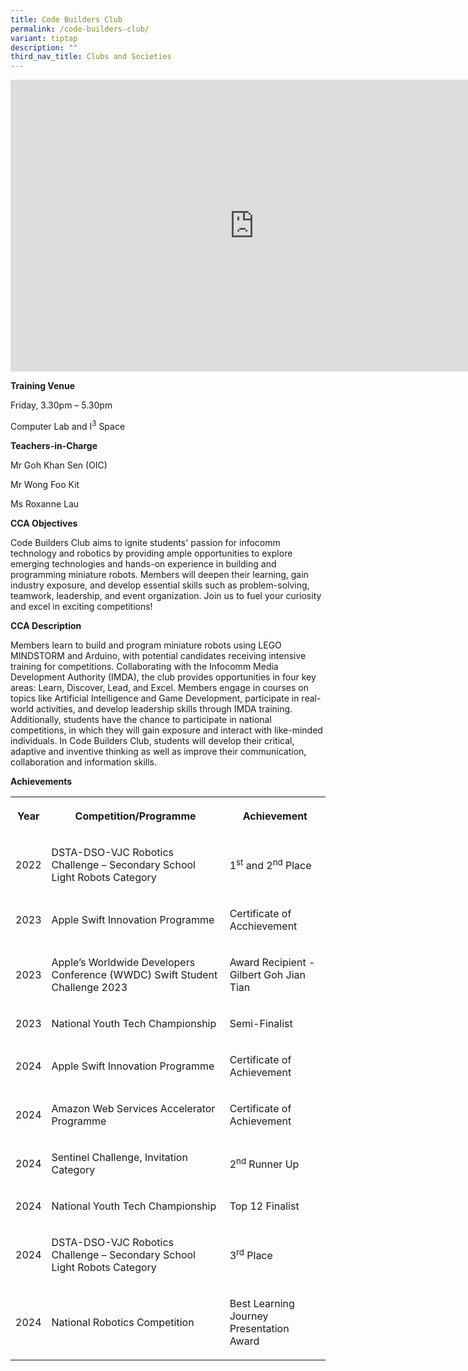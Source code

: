 ```yaml
---
title: Code Builders Club
permalink: /code-builders-club/
variant: tiptap
description: ""
third_nav_title: Clubs and Societies
---
```

<div class="iframe-wrapper">
<iframe height="467" width="780" allowfullscreen="true" frameborder="0" src="https://docs.google.com/presentation/d/e/2PACX-1vRFD4NJ0g2Clky9ynv5ZSQuzM2FHqYW5Uj9KNFZ_OKuAX0bZNZo-FPRix-vbW_j_TTZY1MTYCAVPRsy/embed?start=true&amp;loop=true&amp;delayms=5000"></iframe>
</div>
<p><strong>Training Venue</strong>
</p>
<p>Friday, 3.30pm – 5.30pm</p>
<p>Computer Lab and I<sup>3</sup> Space</p>
<p><strong>Teachers-in-Charge</strong>
</p>
<p>Mr Goh Khan Sen (OIC)</p>
<p>Mr Wong Foo Kit</p>
<p>Ms Roxanne Lau</p>
<p></p>
<p><strong>CCA Objectives</strong>
</p>
<p>Code Builders Club aims to ignite students' passion for infocomm technology
and robotics by providing ample opportunities to explore emerging technologies
and hands-on experience in building and programming miniature robots. Members
will deepen their learning, gain industry exposure, and develop essential
skills such as problem-solving, teamwork, leadership, and event organization.
Join us to fuel your curiosity and excel in exciting competitions!</p>
<p></p>
<p><strong>CCA Description</strong>
</p>
<p>Members learn to build and program miniature robots using LEGO MINDSTORM
and Arduino, with potential candidates receiving intensive training for
competitions. Collaborating with the Infocomm Media Development Authority
(IMDA), the club provides opportunities in four key areas: Learn, Discover,
Lead, and Excel. Members engage in courses on topics like Artificial Intelligence
and Game Development, participate in real-world activities, and develop
leadership skills through IMDA training. Additionally, students have the
chance to participate in national competitions, in which they will gain
exposure and interact with like-minded individuals. In Code Builders Club,
students will develop their critical, adaptive and inventive thinking as
well as improve their communication, collaboration and information skills.</p>
<p></p>
<p><strong>Achievements</strong>
</p>
<table style="minWidth: 75px">
<colgroup>
<col>
<col>
<col>
</colgroup>
<tbody>
<tr>
<th rowspan="1" colspan="1">
<p>Year</p>
</th>
<th rowspan="1" colspan="1">
<p>Competition/Programme</p>
</th>
<th rowspan="1" colspan="1">
<p>Achievement</p>
</th>
</tr>
<tr>
<td rowspan="1" colspan="1">
<p>2022</p>
</td>
<td rowspan="1" colspan="1">
<p>DSTA-DSO-VJC Robotics Challenge – Secondary School Light Robots Category</p>
</td>
<td rowspan="1" colspan="1">
<p>1<sup>st</sup> and 2<sup>nd</sup> Place</p>
</td>
</tr>
<tr>
<td rowspan="1" colspan="1">
<p>2023</p>
</td>
<td rowspan="1" colspan="1">
<p>Apple Swift Innovation Programme</p>
</td>
<td rowspan="1" colspan="1">
<p>Certificate of Acchievement</p>
</td>
</tr>
<tr>
<td rowspan="1" colspan="1">
<p>2023</p>
</td>
<td rowspan="1" colspan="1">
<p>Apple’s Worldwide Developers Conference (WWDC) Swift Student Challenge
2023</p>
</td>
<td rowspan="1" colspan="1">
<p>Award Recipient - Gilbert Goh Jian Tian</p>
</td>
</tr>
<tr>
<td rowspan="1" colspan="1">
<p>2023</p>
</td>
<td rowspan="1" colspan="1">
<p>National Youth Tech Championship</p>
</td>
<td rowspan="1" colspan="1">
<p>Semi-Finalist</p>
</td>
</tr>
<tr>
<td rowspan="1" colspan="1">
<p>2024</p>
</td>
<td rowspan="1" colspan="1">
<p>Apple Swift Innovation Programme</p>
</td>
<td rowspan="1" colspan="1">
<p>Certificate of Achievement</p>
</td>
</tr>
<tr>
<td rowspan="1" colspan="1">
<p>2024</p>
</td>
<td rowspan="1" colspan="1">
<p>Amazon Web Services Accelerator Programme</p>
</td>
<td rowspan="1" colspan="1">
<p>Certificate of Achievement</p>
</td>
</tr>
<tr>
<td rowspan="1" colspan="1">
<p>2024</p>
</td>
<td rowspan="1" colspan="1">
<p>Sentinel Challenge, Invitation Category</p>
</td>
<td rowspan="1" colspan="1">
<p>2<sup>nd</sup> Runner Up</p>
</td>
</tr>
<tr>
<td rowspan="1" colspan="1">
<p>2024</p>
</td>
<td rowspan="1" colspan="1">
<p>National Youth Tech Championship</p>
</td>
<td rowspan="1" colspan="1">
<p>Top 12 Finalist</p>
</td>
</tr>
<tr>
<td rowspan="1" colspan="1">
<p>2024</p>
</td>
<td rowspan="1" colspan="1">
<p>DSTA-DSO-VJC Robotics Challenge – Secondary School Light Robots Category</p>
</td>
<td rowspan="1" colspan="1">
<p>3<sup>rd</sup> Place</p>
</td>
</tr>
<tr>
<td rowspan="1" colspan="1">
<p>2024</p>
</td>
<td rowspan="1" colspan="1">
<p>National Robotics Competition</p>
</td>
<td rowspan="1" colspan="1">
<p>Best Learning Journey Presentation Award</p>
</td>
</tr>
</tbody>
</table>
<p></p>
<p></p>